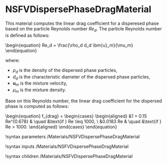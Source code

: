 # NSFVDispersePhaseDragMaterial

This material computes the linear drag coefficient for a disperesed
phase based on the particle Reynolds number $Re_d$.
The particle Reynolds number is defined as follows:

\begin{equation}
  Re_d = \frac{\rho_d d_d \bm{u}_m}{\mu_m}
\end{equation}

where:

- $\rho_d$ is the density of the dispersed phase particles,
- $d_d$ is the characteristic diameter of the dispersed phase particles,
- $\bm{u}_m$ is the mixture velocity,
- $\mu_m$ is the mixture density.

Base on this Reynolds number, the linear drag coefficient for the
dispersed phase is computed as follows:

\begin{equation}
  f_{drag} =
  \begin{cases}
      \begin{aligned}
          &1 + 0.15 Re^{0.678} & \quad &\text{if } Re \leq 1000, \\
          &0.0183 Re & \quad &\text{if } Re > 1000.
      \end{aligned}
  \end{cases}
\end{equation}

!syntax parameters /Materials/NSFVDispersePhaseDragMaterial

!syntax inputs /Materials/NSFVDispersePhaseDragMaterial

!syntax children /Materials/NSFVDispersePhaseDragMaterial
